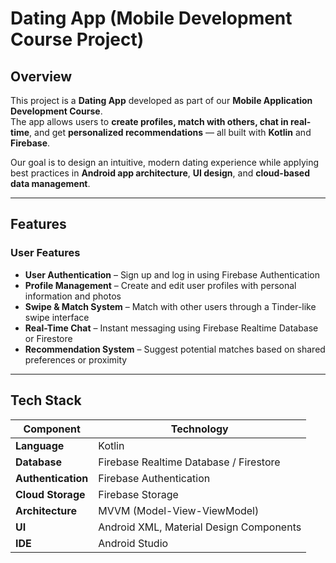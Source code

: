 # Dating App (Mobile Development Course Project)

## Overview
This project is a **Dating App** developed as part of our **Mobile Application Development Course**.  
The app allows users to **create profiles, match with others, chat in real-time**, and get **personalized recommendations** — all built with **Kotlin** and **Firebase**.  

Our goal is to design an intuitive, modern dating experience while applying best practices in **Android app architecture**, **UI design**, and **cloud-based data management**.

---

## Features

### User Features
- **User Authentication** – Sign up and log in using Firebase Authentication  
- **Profile Management** – Create and edit user profiles with personal information and photos  
- **Swipe & Match System** – Match with other users through a Tinder-like swipe interface  
- **Real-Time Chat** – Instant messaging using Firebase Realtime Database or Firestore  
- **Recommendation System** – Suggest potential matches based on shared preferences or proximity  

---

## Tech Stack

| Component | Technology |
|------------|-------------|
| **Language** | Kotlin |
| **Database** | Firebase Realtime Database / Firestore |
| **Authentication** | Firebase Authentication |
| **Cloud Storage** | Firebase Storage |
| **Architecture** | MVVM (Model-View-ViewModel) |
| **UI** | Android XML, Material Design Components |
| **IDE** | Android Studio |
